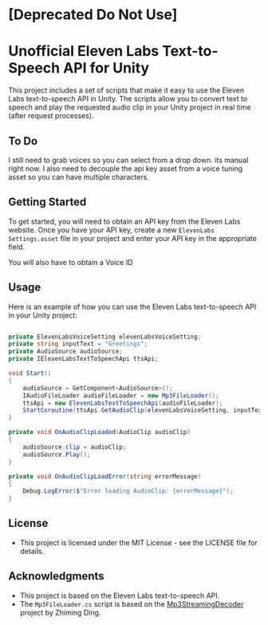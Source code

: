 # [Deprecated Do Not Use]

# Unofficial Eleven Labs Text-to-Speech API for Unity

This project includes a set of scripts that make it easy to use the Eleven Labs text-to-speech API in Unity. The scripts allow you to convert text to speech and play the requested audio clip in your Unity project in real time (after request processes).

## To Do
I still need to grab voices so you can select from a drop down. its manual right now. I also need to decouple the api key asset from a voice tuning asset so you can have multiple characters. 

## Getting Started

To get started, you will need to obtain an API key from the Eleven Labs website. Once you have your API key, create a new `ElevenLabs Settings.asset` file in your project and enter your API key in the appropriate field.

You will also have to obtain a Voice ID

## Usage

Here is an example of how you can use the Eleven Labs text-to-speech API in your Unity project:

```csharp

private ElevenLabsVoiceSetting elevenLabsVoiceSetting;
private string inputText = "Greetings";
private AudioSource audioSource;
private IElevenLabsTextToSpeechApi ttsApi;

void Start()
{
    audioSource = GetComponent<AudioSource>();
    IAudioFileLoader audioFileLoader = new Mp3FileLoader();
    ttsApi = new ElevenLabsTextToSpeechApi(audioFileLoader);
    StartCoroutine(ttsApi.GetAudioClip(elevenLabsVoiceSetting, inputText, OnAudioClipLoaded, OnAudioClipLoadError));
}

private void OnAudioClipLoaded(AudioClip audioClip)
{
    audioSource.clip = audioClip;
    audioSource.Play();
}

private void OnAudioClipLoadError(string errorMessage)
{
    Debug.LogError($"Error loading AudioClip: {errorMessage}");
}

```
## License
- This project is licensed under the MIT License - see the LICENSE file for details.

## Acknowledgments

- This project is based on the Eleven Labs text-to-speech API.
- The `Mp3FileLoader.cs` script is based on the [Mp3StreamingDecoder](https://github.com/ZhimingDing/mp3-streaming-decoder) project by Zhiming Ding.
